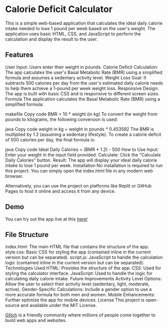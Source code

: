# Calorie Deficit Calculator

This is a simple web-based application that calculates the ideal daily calorie intake needed to lose 1 pound per week based on the user's weight. The application uses basic HTML, CSS, and JavaScript to perform the calculation and display the result to the user.

## Features

User Input: Users enter their weight in pounds.
Calorie Deficit Calculation: The app calculates the user's Basal Metabolic Rate (BMR) using a simplified formula and assumes a sedentary activity level.
Weight Loss Goal: It subtracts 500 calories per day from the user's estimated daily calorie needs to help them achieve a 1-pound per week weight loss.
Responsive Design: The app is built with basic CSS and is responsive to different screen sizes.
Formula
The application calculates the Basal Metabolic Rate (BMR) using a simplified formula:

makefile
Copy code
BMR = 10 \* weight (in kg)
To convert the weight from pounds to kilograms, the following conversion is used:

java
Copy code
weight in kg = weight in pounds \* 0.453592
The BMR is multiplied by 1.2 (assuming a sedentary lifestyle). To create a calorie deficit of 500 calories per day, the final formula is:

java
Copy code
Ideal Daily Calories = (BMR \* 1.2) - 500
How to Use
Input: Enter your weight in the input field provided.
Calculate: Click the "Calculate Daily Calories" button.
Result: The app will display your ideal daily calorie intake to lose 1 pound per week.
Installation
No installation is required to run this project. You can simply open the index.html file in any modern web browser.

Alternatively, you can use the project on platforms like Replit or GitHub Pages to host it online and access it from any device.

## Demo

You can try out the app live at this
[here!](https://calories-calculator-pounds.glitch.me)

## File Structure

index.html: The main HTML file that contains the structure of the app.
style.css: Basic CSS for styling the app (contained inline in the current version but can be separated).
script.js: JavaScript to handle the calculation logic (contained inline in the current version but can be separated).
Technologies Used
HTML: Provides the structure of the app.
CSS: Used for styling the calculator interface.
JavaScript: Used to handle the logic for calculating daily calorie intake.
Future Improvements
Activity Level Options: Allow the user to select their activity level (sedentary, light, moderate, active).
Gender-Specific Calculations: Include a gender option to use a more accurate formula for both men and women.
Mobile Enhancements: Further optimize the app for mobile devices.
License
This project is open-source and available under the MIT License.



[Glitch](https://glitch.com) is a friendly community where millions of people come together to build web apps and websites.
